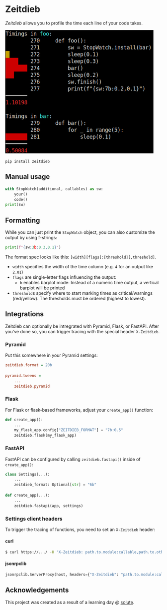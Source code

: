 # Zeitdieb

_Zeitdieb_ allows you to profile the time each line of your code takes.

![Screenshot of the output of zeitdieb](https://raw.githubusercontent.com/digitalarbeiter/zeitdieb/master/screenshot.png)

```
pip install zeitdieb
```

## Manual usage

```python
with StopWatch(additional, callables) as sw:
    your()
    code()
print(sw)
```


## Formatting

While you can just print the `StopWatch` object, you can also customize the output by using f-strings:

```python
print(f"{sw:3b:0.3,0.1}")
```

The format spec looks like this: `[width][flags]:[threshold][,threshold]`.

- `width` specifies the width of the time column (e.g. `4` for an output like `2.01`)
- `flags` are single-letter flags influencing the output:
    - `b` enables barplot mode: Instead of a numeric time output, a vertical barplot will be printed
- `threshold`s specify where to start marking times as critical/warnings
  (red/yellow). The thresholds must be ordered (highest to lowest).

## Integrations

Zeitdieb can optionally be intregrated with Pyramid, Flask, or FastAPI. After
you've done so, you can trigger tracing with the special header `X-Zeitdieb`.

### Pyramid

Put this somewhere in your Pyramid settings:

```ini
zeitdieb.format = 20b

pyramid.tweens =
    ...
    zeitdieb.pyramid
```

### Flask

For Flask or flask-based frameworks, adjust your `create_app()` function:

```python
def create_app():
    ...
    my_flask_app.config["ZEITDIEB_FORMAT"] = "7b:0.5"
    zeitdieb.flask(my_flask_app)
```

### FastAPI

FastAPI can be configured by calling `zeitdieb.fastapi()` inside of `create_app()`:

```python
class Settings(...):
    ...
    zeitdieb_format: Optional[str] = "6b"

def create_app(...):
    ...
    zeitdieb.fastapi(app, settings)
```

### Settings client headers

To trigger the tracing of functions, you need to set an `X-Zeitdieb` header:

#### curl

```bash
$ curl https://.../ -H 'X-Zeitdieb: path.to.module:callable,path.to.othermodule:callable`
```

#### jsonrpclib

```python
jsonrpclib.ServerProxy(host, headers={"X-Zeitdieb": "path.to.module:callable,path.to.othermodule:callable"})
```

## Acknowledgements

This project was created as a result of a learning day @ [solute](https://www.solute.de/ger/).
